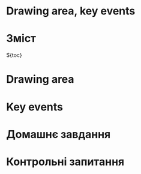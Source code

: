 # Drawing area, key events

# Зміст

${toc}

# Drawing area

# Key events

# Домашнє завдання

# Контрольні запитання